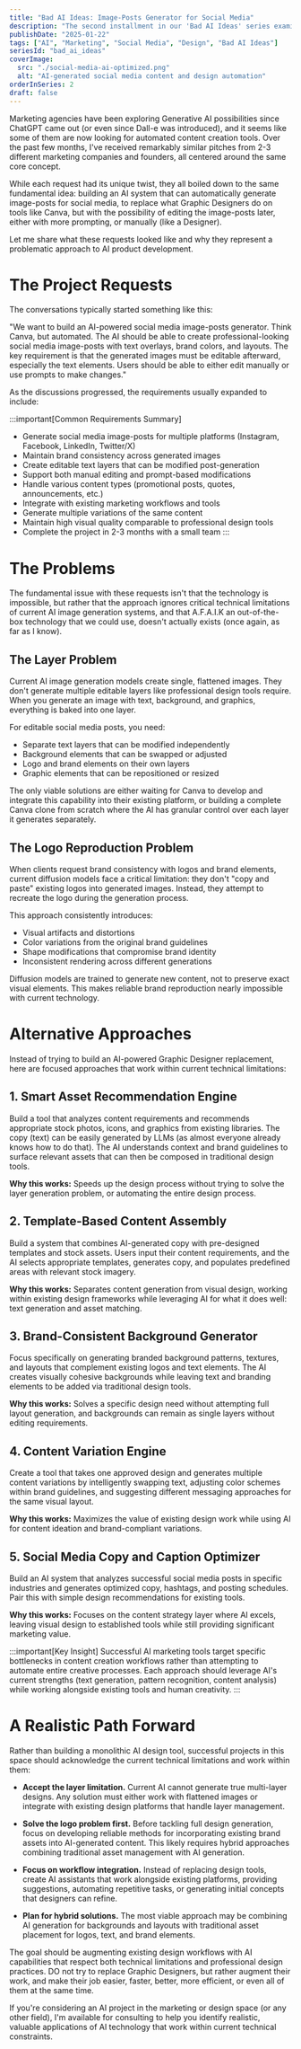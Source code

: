 ```yaml
---
title: "Bad AI Ideas: Image-Posts Generator for Social Media"
description: "The second installment in our 'Bad AI Ideas' series examines a recurring request from marketing companies: building an AI system that automatically generates editable image-posts for social media. We explore why this seemingly straightforward idea presents significant technical and business challenges."
publishDate: "2025-01-22"
tags: ["AI", "Marketing", "Social Media", "Design", "Bad AI Ideas"]
seriesId: "bad_ai_ideas"
coverImage:
  src: "./social-media-ai-optimized.png"
  alt: "AI-generated social media content and design automation"
orderInSeries: 2
draft: false
---
```


Marketing agencies have been exploring Generative AI possibilities since ChatGPT came out (or even since Dall-e was introduced), and it seems like some of them are now looking for automated content creation tools. Over the past few months, I've received remarkably similar pitches from 2-3 different marketing companies and founders, all centered around the same core concept.

While each request had its unique twist, they all boiled down to the same fundamental idea: building an AI system that can automatically generate image-posts for social media, to replace what Graphic Designers do on tools like Canva, but with the possibility of editing the image-posts later, either with more prompting, or manually (like a Designer).


Let me share what these requests looked like and why they represent a problematic approach to AI product development.

# The Project Requests

The conversations typically started something like this:

"We want to build an AI-powered social media image-posts generator. Think Canva, but automated. The AI should be able to create professional-looking social media image-posts with text overlays, brand colors, and layouts. The key requirement is that the generated images must be editable afterward, especially the text elements. Users should be able to either edit manually or use prompts to make changes."

As the discussions progressed, the requirements usually expanded to include:

:::important[Common Requirements Summary]
- Generate social media image-posts for multiple platforms (Instagram, Facebook, LinkedIn, Twitter/X)
- Maintain brand consistency across generated images
- Create editable text layers that can be modified post-generation
- Support both manual editing and prompt-based modifications
- Handle various content types (promotional posts, quotes, announcements, etc.)
- Integrate with existing marketing workflows and tools
- Generate multiple variations of the same content
- Maintain high visual quality comparable to professional design tools
- Complete the project in 2-3 months with a small team
:::

# The Problems

The fundamental issue with these requests isn't that the technology is impossible, but rather that the approach ignores critical technical limitations of current AI image generation systems, and that A.F.A.I.K an out-of-the-box technology that we could use, doesn't actually exists (once again, as far as I know).

## The Layer Problem

Current AI image generation models create single, flattened images. They don't generate multiple editable layers like professional design tools require. When you generate an image with text, background, and graphics, everything is baked into one layer.

For editable social media posts, you need:
- Separate text layers that can be modified independently
- Background elements that can be swapped or adjusted
- Logo and brand elements on their own layers
- Graphic elements that can be repositioned or resized

The only viable solutions are either waiting for Canva to develop and integrate this capability into their existing platform, or building a complete Canva clone from scratch where the AI has granular control over each layer it generates separately.

## The Logo Reproduction Problem

When clients request brand consistency with logos and brand elements, current diffusion models face a critical limitation: they don't "copy and paste" existing logos into generated images. Instead, they attempt to recreate the logo during the generation process.

This approach consistently introduces:
- Visual artifacts and distortions
- Color variations from the original brand guidelines  
- Shape modifications that compromise brand identity
- Inconsistent rendering across different generations

Diffusion models are trained to generate new content, not to preserve exact visual elements. This makes reliable brand reproduction nearly impossible with current technology.


# Alternative Approaches

Instead of trying to build an AI-powered Graphic Designer replacement, here are focused approaches that work within current technical limitations:

## 1. Smart Asset Recommendation Engine

Build a tool that analyzes content requirements and recommends appropriate stock photos, icons, and graphics from existing libraries. The copy (text) can be easily generated by LLMs (as almost everyone already knows how to do that). The AI understands context and brand guidelines to surface relevant assets that can then be composed in traditional design tools.

**Why this works:** Speeds up the design process without trying to solve the layer generation problem, or automating the entire design process.


## 2. Template-Based Content Assembly

Build a system that combines AI-generated copy with pre-designed templates and stock assets. Users input their content requirements, and the AI selects appropriate templates, generates copy, and populates predefined areas with relevant stock imagery.

**Why this works:** Separates content generation from visual design, working within existing design frameworks while leveraging AI for what it does well: text generation and asset matching.

## 3. Brand-Consistent Background Generator

Focus specifically on generating branded background patterns, textures, and layouts that complement existing logos and text elements. The AI creates visually cohesive backgrounds while leaving text and branding elements to be added via traditional design tools.

**Why this works:** Solves a specific design need without attempting full layout generation, and backgrounds can remain as single layers without editing requirements.

## 4. Content Variation Engine

Create a tool that takes one approved design and generates multiple content variations by intelligently swapping text, adjusting color schemes within brand guidelines, and suggesting different messaging approaches for the same visual layout.

**Why this works:** Maximizes the value of existing design work while using AI for content ideation and brand-compliant variations.

## 5. Social Media Copy and Caption Optimizer

Build an AI system that analyzes successful social media posts in specific industries and generates optimized copy, hashtags, and posting schedules. Pair this with simple design recommendations for existing tools.

**Why this works:** Focuses on the content strategy layer where AI excels, leaving visual design to established tools while still providing significant marketing value.

:::important[Key Insight]
Successful AI marketing tools target specific bottlenecks in content creation workflows rather than attempting to automate entire creative processes. Each approach should leverage AI's current strengths (text generation, pattern recognition, content analysis) while working alongside existing tools and human creativity.
:::

# A Realistic Path Forward

Rather than building a monolithic AI design tool, successful projects in this space should acknowledge the current technical limitations and work within them:

- **Accept the layer limitation.** Current AI cannot generate true multi-layer designs. Any solution must either work with flattened images or integrate with existing design platforms that handle layer management.

- **Solve the logo problem first.** Before tackling full design generation, focus on developing reliable methods for incorporating existing brand assets into AI-generated content. This likely requires hybrid approaches combining traditional asset management with AI generation.

- **Focus on workflow integration.** Instead of replacing design tools, create AI assistants that work alongside existing platforms, providing suggestions, automating repetitive tasks, or generating initial concepts that designers can refine.

- **Plan for hybrid solutions.** The most viable approach may be combining AI generation for backgrounds and layouts with traditional asset placement for logos, text, and brand elements.

The goal should be augmenting existing design workflows with AI capabilities that respect both technical limitations and professional design practices. DO not try to replace Graphic Designers, but rather augment their work, and make their job easier, faster, better, more efficient, or even all of them at the same time.

If you're considering an AI project in the marketing or design space (or any other field), I'm available for consulting to help you identify realistic, valuable applications of AI technology that work within current technical constraints. 
